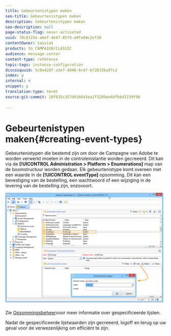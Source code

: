 ```yaml
---
title: Gebeurtenistypen maken
seo-title: Gebeurtenistypen maken
description: Gebeurtenistypen maken
seo-description: null
page-status-flag: never-activated
uuid: 70c8325e-a6ef-4e47-85f9-a9fa04c2ef30
contentOwner: sauviat
products: SG_CAMPAIGN/CLASSIC
audience: message-center
content-type: reference
topic-tags: instance-configuration
discoiquuid: 5c0a428f-a3e7-4848-8c47-b72832ba97c2
index: y
internal: n
snippet: y
translation-type: tm+mt
source-git-commit: 20f835c357d016643ea1f3209ee4dfb6d3239f90

---
```



# Gebeurtenistypen maken{#creating-event-types}

Gebeurtenistypen die bestemd zijn om door de Campagne van Adobe te worden verwerkt moeten in de controleinstantie worden gecreeerd. Dit kan via de **[!UICONTROL Administration > Platform > Enumerations]** map van de boomstructuur worden gedaan. Elk gebeurtenistype komt overeen met een waarde in de **[!UICONTROL eventType]** opsomming. Dit kan een bevestiging van de bestelling, een wachtwoord of een wijziging in de levering van de bestelling zijn, enzovoort.

![](assets/messagecenter_eventtype_enum_001.png)

Zie [Opsommingsbeheer](../../platform/using/managing-enumerations.md)voor meer informatie over gespecificeerde lijsten.

Nadat de gespecificeerde lijstwaarden zijn gecreeerd, logoff en terug op uw geval voor de verwezenlijking om efficiënt te zijn.
